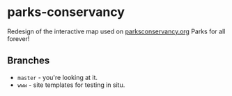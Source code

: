 parks-conservancy
=================

Redesign of the interactive map used on
[parksconservancy.org](http://www.parksconservancy.org/) Parks for all forever!

## Branches

* `master` - you're looking at it.
* `www` - site templates for testing in situ.
